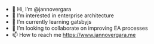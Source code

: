 - 👋 Hi, I’m @jannovergara
- 👀 I’m interested in enterprise architecture
- 🌱 I’m currently learning gatsbyjs
- 💞️ I’m looking to collaborate on improving EA processes
- 📫 How to reach me https://www.jannovergara.me

<!---
jannovergara/jannovergara is a ✨ special ✨ repository because its `README.md` (this file) appears on your GitHub profile.
You can click the Preview link to take a look at your changes.
--->
